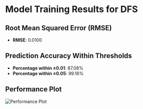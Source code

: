 # Model Training Results for DFS

## Root Mean Squared Error (RMSE)
- **RMSE**: 0.0100

## Prediction Accuracy Within Thresholds
- **Percentage within ±0.01**: 87.08%
- **Percentage within ±0.05**: 99.16%

## Performance Plot
![Performance Plot](../imgs/DFS.png)
